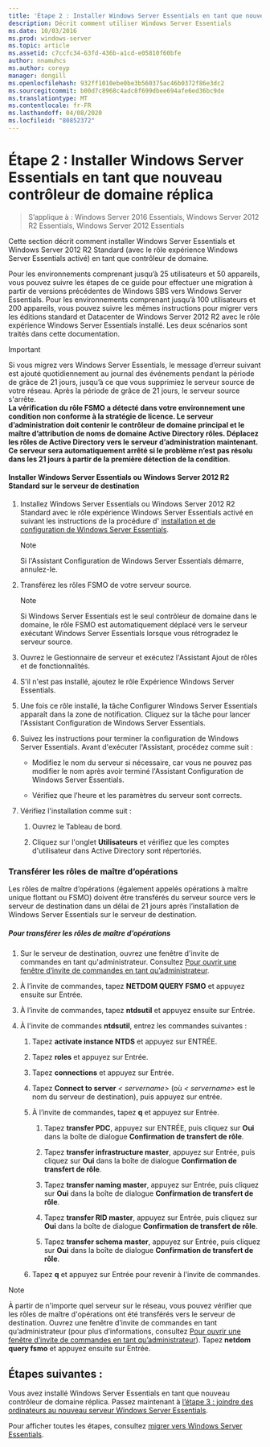 ```yaml
---
title: 'Étape 2 : Installer Windows Server Essentials en tant que nouveau contrôleur de domaine réplica'
description: Décrit comment utiliser Windows Server Essentials
ms.date: 10/03/2016
ms.prod: windows-server
ms.topic: article
ms.assetid: c7ccfc34-63fd-436b-a1cd-e05810f60bfe
author: nnamuhcs
ms.author: coreyp
manager: dongill
ms.openlocfilehash: 932ff1010ebe0be3b560375ac46b0372f86e3dc2
ms.sourcegitcommit: b00d7c8968c4adc8f699dbee694afe6ed36bc9de
ms.translationtype: MT
ms.contentlocale: fr-FR
ms.lasthandoff: 04/08/2020
ms.locfileid: "80852372"
---
```

# <a name="step-2-install-windows-server-essentials-as-a-new-replica-domain-controller"></a>Étape 2 : Installer Windows Server Essentials en tant que nouveau contrôleur de domaine réplica

>S’applique à : Windows Server 2016 Essentials, Windows Server 2012 R2 Essentials, Windows Server 2012 Essentials

Cette section décrit comment installer Windows Server Essentials et Windows Server 2012 R2 Standard (avec le rôle expérience Windows Server Essentials activé) en tant que contrôleur de domaine.  
  
 Pour les environnements comprenant jusqu’à 25 utilisateurs et 50 appareils, vous pouvez suivre les étapes de ce guide pour effectuer une migration à partir de versions précédentes de Windows SBS vers Windows Server Essentials. Pour les environnements comprenant jusqu’à 100 utilisateurs et 200 appareils, vous pouvez suivre les mêmes instructions pour migrer vers les éditions standard et Datacenter de Windows Server 2012 R2 avec le rôle expérience Windows Server Essentials installé. Les deux scénarios sont traités dans cette documentation.  
  
> [!IMPORTANT]
>  Si vous migrez vers Windows Server Essentials, le message d’erreur suivant est ajouté quotidiennement au journal des événements pendant la période de grâce de 21 jours, jusqu’à ce que vous supprimiez le serveur source de votre réseau. Après la période de grâce de 21 jours, le serveur source s'arrête. <br> **La vérification du rôle FSMO a détecté dans votre environnement une condition non conforme à la stratégie de licence. Le serveur d’administration doit contenir le contrôleur de domaine principal et le maître d’attribution de noms de domaine Active Directory rôles. Déplacez les rôles de Active Directory vers le serveur d’administration maintenant. Ce serveur sera automatiquement arrêté si le problème n’est pas résolu dans les 21 jours à partir de la première détection de la condition**.   
  
#### <a name="install-windows-server-essentials-or-windows-server-2012-r2-standard-on-the-destination-server"></a>Installer Windows Server Essentials ou Windows Server 2012 R2 Standard sur le serveur de destination  
  
1.  Installez Windows Server Essentials ou Windows Server 2012 R2 Standard avec le rôle expérience Windows Server Essentials activé en suivant les instructions de la procédure d' [installation et de configuration de Windows Server Essentials](../install/Install-and-Configure-Windows-Server-Essentials-or-Windows-Server-Essentials-Experience.md).  
  
    > [!NOTE]
    >  Si l'Assistant Configuration de Windows Server Essentials démarre, annulez-le.  
  
2.  Transférez les rôles FSMO de votre serveur source.  
  
    > [!NOTE]
    >  Si Windows Server Essentials est le seul contrôleur de domaine dans le domaine, le rôle FSMO est automatiquement déplacé vers le serveur exécutant Windows Server Essentials lorsque vous rétrogradez le serveur source.  
  
3.  Ouvrez le Gestionnaire de serveur et exécutez l'Assistant Ajout de rôles et de fonctionnalités.  
  
4.  S'il n'est pas installé, ajoutez le rôle Expérience Windows Server Essentials.  
  
5.  Une fois ce rôle installé, la tâche Configurer Windows Server Essentials apparaît dans la zone de notification. Cliquez sur la tâche pour lancer l'Assistant Configuration de Windows Server Essentials.  
  
6.  Suivez les instructions pour terminer la configuration de Windows Server Essentials. Avant d'exécuter l'Assistant, procédez comme suit :  
  
    -   Modifiez le nom du serveur si nécessaire, car vous ne pouvez pas modifier le nom après avoir terminé l'Assistant Configuration de Windows Server Essentials.  
  
    -   Vérifiez que l’heure et les paramètres du serveur sont corrects.  
  
7.  Vérifiez l'installation comme suit :  
  
    1.  Ouvrez le Tableau de bord.  
  
    2.  Cliquez sur l'onglet **Utilisateurs** et vérifiez que les comptes d'utilisateur dans Active Directory sont répertoriés.  
  
### <a name="transfer-the-operations-master-roles"></a>Transférer les rôles de maître d’opérations  
 Les rôles de maître d’opérations (également appelés opérations à maître unique flottant ou FSMO) doivent être transférés du serveur source vers le serveur de destination dans un délai de 21 jours après l’installation de Windows Server Essentials sur le serveur de destination.  
  
##### <a name="to-transfer-the-operations-master-roles"></a>Pour transférer les rôles de maître d’opérations  
  
1.  Sur le serveur de destination, ouvrez une fenêtre d'invite de commandes en tant qu'administrateur. Consultez [Pour ouvrir une fenêtre d’invite de commandes en tant qu’administrateur](https://technet.microsoft.com/library/cc947813\(v=WS.10\).aspx).  
  
2.  À l’invite de commandes, tapez **NETDOM QUERY FSMO** et appuyez ensuite sur Entrée.  
  
3.  À l’invite de commandes, tapez **ntdsutil** et appuyez ensuite sur Entrée.  
  
4.  À l'invite de commandes **ntdsutil**, entrez les commandes suivantes :  
  
    1.  Tapez **activate instance NTDS** et appuyez sur ENTRÉE.  
  
    2.  Tapez **roles** et appuyez sur Entrée.  
  
    3.  Tapez **connections** et appuyez sur Entrée.  
  
    4.  Tapez **Connect to server** *< servername\>* (où *< servername\>* est le nom du serveur de destination), puis appuyez sur entrée.  
  
    5.  À l’invite de commandes, tapez **q** et appuyez sur Entrée.  
  
        1.  Tapez **transfer PDC**, appuyez sur ENTRÉE, puis cliquez sur **Oui** dans la boîte de dialogue **Confirmation de transfert de rôle**.  
  
        2.  Tapez **transfer infrastructure master**, appuyez sur Entrée, puis cliquez sur **Oui** dans la boîte de dialogue **Confirmation de transfert de rôle**.  
  
        3.  Tapez **transfer naming master**, appuyez sur Entrée, puis cliquez sur **Oui** dans la boîte de dialogue **Confirmation de transfert de rôle**.  
  
        4.  Tapez **transfer RID master**, appuyez sur Entrée, puis cliquez sur **Oui** dans la boîte de dialogue **Confirmation de transfert de rôle**.  
  
        5.  Tapez **transfer schema master**, appuyez sur Entrée, puis cliquez sur **Oui** dans la boîte de dialogue **Confirmation de transfert de rôle**.  
  
    6.  Tapez **q** et appuyez sur Entrée pour revenir à l’invite de commandes.  
  
> [!NOTE]
>  À partir de n'importe quel serveur sur le réseau, vous pouvez vérifier que les rôles de maître d'opérations ont été transférés vers le serveur de destination. Ouvrez une fenêtre d’invite de commandes en tant qu’administrateur (pour plus d’informations, consultez [Pour ouvrir une fenêtre d’invite de commandes en tant qu’administrateur](https://technet.microsoft.com/library/cc947813\(v=WS.10\).aspx)). Tapez **netdom query fsmo** et appuyez ensuite sur Entrée.  
  
## <a name="next-steps"></a>Étapes suivantes :  
 Vous avez installé Windows Server Essentials en tant que nouveau contrôleur de domaine réplica. Passez maintenant à [l’étape 3 : joindre des ordinateurs au nouveau serveur Windows Server Essentials](Step-3--Join-computers-to-the-new-Windows-Server-Essentials-server.md).  
  
Pour afficher toutes les étapes, consultez [migrer vers Windows Server Essentials](Migrate-from-Previous-Versions-to-Windows-Server-Essentials-or-Windows-Server-Essentials-Experience.md).

